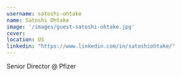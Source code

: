 ```yaml
---
username: satoshi-ohtake
name: Satoshi Ohtake
image: '/images/guest-satoshi-ohtake.jpg'
cover:
location: US
linkedin: "https://www.linkedin.com/in/satoshiohtake/"
---
```

Senior Director @ Pfizer